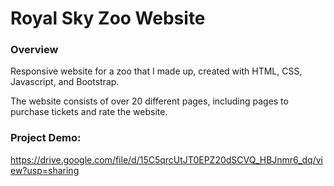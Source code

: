 # Royal Sky Zoo Website

### Overview
Responsive website for a zoo that I made up, created with HTML, CSS, Javascript, and Bootstrap.

The website consists of over 20 different pages, including pages to purchase tickets and rate the website.

### Project Demo:
https://drive.google.com/file/d/15C5qrcUtJT0EPZ20dSCVQ_HBJnmr6_dq/view?usp=sharing
